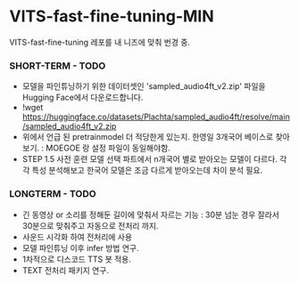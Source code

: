 # VITS-fast-fine-tuning-MIN
VITS-fast-fine-tuning 레포를 내 니즈에 맞춰 번경 중.

### SHORT-TERM - TODO
- 모델을 파인튜닝하기 위한 데이터셋인 'sampled_audio4ft_v2.zip' 파일을 Hugging Face에서 다운로드합니다.
- !wget https://huggingface.co/datasets/Plachta/sampled_audio4ft/resolve/main/sampled_audio4ft_v2.zip
- 위에서 언급 된 pretrainmodel 더 적당한게 있는지. 한영일 3개국어 베이스로 찾아보기. : MOEGOE 랑 설정 파일이 동일해야함.
- STEP 1.5 사전 훈련 모델 선택 파트에서 n개국어 별로 받아오는 모델이 다르다. 각각 특성 분석해보고 한국어 모델은 조금 다르게 받아오는데 차이 분석 필요.


### LONGTERM - TODO
- 긴 동영상 or 소리를 정해둔 길이에 맞춰서 자르는 기능 : 30분 넘눈 경우 잘라서 30분으로 맞춰주고 자동으로 전처리 까지.
- 사운드 시각화 하여 전처리에 사용
- 모델 파인튜닝 이후 infer 방법 연구.
- 1차적으로 디스코드 TTS 봇 적용.
- TEXT 전처리 패키지 연구.






